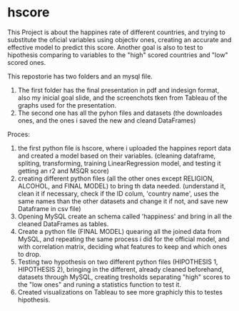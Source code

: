 # hscore
This Project is about the happines rate of different countries, and trying to substitute the oficial variables using objectiv ones, creating an accurate and effective model to predict this score.
Another goal is also to test to hipothesis comparing to variables to the "high" scored countries and "low" scored ones.

This repostorie has two folders and an mysql file.
1. The first folder has the final presentation in pdf and indesign format, also my inicial goal slide, and the screenchots tken from Tableau of the graphs used for the presentation.
2. The second one has all the pyhon files and datasets (the downloades ones, and the ones i saved the new and cleand DataFrames)

Proces:
1. the first python file is hscore, where i uploaded the happines report data and created a model based on their variables. (cleaning dataframe, spliting, transforming, training LinearRegression model, and testing it getting an r2 and  MSQR score)
2. creating different python files (all the other ones except RELIGION, ALCOHOL, and FINAL MODEL) to bring th data needed. (understand it, clean it if necessary, check if the ID colum, 'country name', uses the same names than the other datasets and change it if not, and save new Dataframe in csv file)
3. Opening MySQL create an schema called 'happiness' and bring in all the cleaned DataFrames as tables.
4. Create a python file (FINAL MODEL) quearing all the joined data from MySQL, and repeating the same process i did for the official model, and with correlation matrix, deciding what features to keep and which ones to drop.
5. Testing two hypothesis on two different python files (HIPOTHESIS 1, HIPOTHESIS 2), bringing in the different, already cleaned beforehand, datasets through MySQL, creating tresholds separating "high" scores to the "low ones" and runing a statistics function to test it.
6. Created visualizations on Tableau to see more graphicly this to testes hipothesis.




